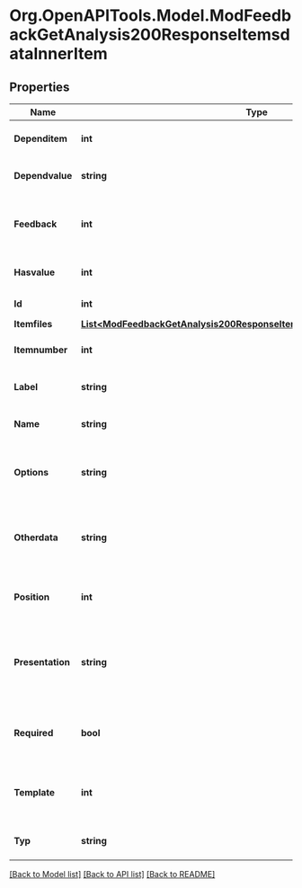 # Org.OpenAPITools.Model.ModFeedbackGetAnalysis200ResponseItemsdataInnerItem

## Properties

Name | Type | Description | Notes
------------ | ------------- | ------------- | -------------
**Dependitem** | **int** | The item id this item depend on. | [default to 0]
**Dependvalue** | **string** | The depend value. | [default to "null"]
**Feedback** | **int** | The feedback instance id this records belongs to. | [default to 0]
**Hasvalue** | **int** | Whether it has a value or not. | [default to 0]
**Id** | **int** | The record id. | [default to null]
**Itemfiles** | [**List&lt;ModFeedbackGetAnalysis200ResponseItemsdataInnerItemItemfilesInner&gt;**](ModFeedbackGetAnalysis200ResponseItemsdataInnerItemItemfilesInner.md) |  | 
**Itemnumber** | **int** | The item position number | [default to null]
**Label** | **string** | The item label. | [default to "null"]
**Name** | **string** | The item name. | [default to "null"]
**Options** | **string** | Different additional settings for the item (question). | [default to "null"]
**Otherdata** | **string** | Additional data that may be required by external functions | [default to "null"]
**Position** | **int** | The position in the list of questions. | [default to 0]
**Presentation** | **string** | The text describing the item or the available possible answers. | [default to "null"]
**Required** | **bool** | Whether is a item (question) required or not. | [default to 0]
**Template** | **int** | If it belogns to a template, the template id. | [default to 0]
**Typ** | **string** | The type of the item. | [default to "null"]

[[Back to Model list]](../README.md#documentation-for-models) [[Back to API list]](../README.md#documentation-for-api-endpoints) [[Back to README]](../README.md)

